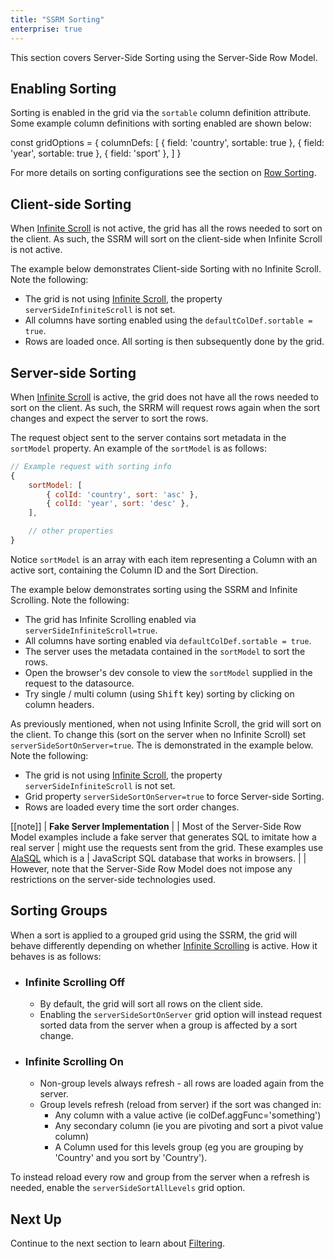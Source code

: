 ```yaml
---
title: "SSRM Sorting"
enterprise: true
---
```


This section covers Server-Side Sorting using the Server-Side Row Model.

## Enabling Sorting

Sorting is enabled in the grid via the `sortable` column definition attribute. Some example column definitions
with sorting enabled are shown below:


<snippet>
const gridOptions = {
    columnDefs: [
        { field: 'country', sortable: true },
        { field: 'year', sortable: true },
        { field: 'sport' },
    ]
}
</snippet>

For more details on sorting configurations see the section on [Row Sorting](/row-sorting/).

## Client-side Sorting

When [Infinite Scroll](/server-side-model-row-stores/) is not active, the grid has all the rows needed to sort on the client. As such, the SSRM will sort on the client-side when Infinite Scroll is not active.

The example below demonstrates Client-side Sorting with no Infinite Scroll. Note the following:

- The grid is not using [Infinite Scroll](/server-side-model-row-stores/), the property  `serverSideInfiniteScroll` is not set.
- All columns have sorting enabled using the `defaultColDef.sortable = true`.
- Rows are loaded once. All sorting is then subsequently done by the grid.

<grid-example title='No Infinite Scroll Client-side Sort' name='full-sort-client-side' type='generated' options='{ "enterprise": true, "modules": ["serverside"] }'></grid-example>

## Server-side Sorting

When [Infinite Scroll](/server-side-model-row-stores/) is active, the grid does not have all the rows needed to sort on the client. As such, the SRRM will request rows again when the sort changes and expect the server to sort the rows.

The request object sent to the server contains sort metadata in the `sortModel` property. An example of the `sortModel` is as follows:

```js
// Example request with sorting info
{
    sortModel: [
        { colId: 'country', sort: 'asc' },
        { colId: 'year', sort: 'desc' },
    ],

    // other properties
}
```

Notice `sortModel` is an array with each item representing a Column with an active sort, containing the Column ID and the Sort Direction.

The example below demonstrates sorting using the SSRM and Infinite Scrolling. Note the following:

- The grid has Infinite Scrolling enabled via `serverSideInfiniteScroll=true`.
- All columns have sorting enabled via `defaultColDef.sortable = true`.
- The server uses the metadata contained in the `sortModel` to sort the rows.
- Open the browser's dev console to view the `sortModel` supplied in the request to the datasource.
- Try single / multi column (using <kbd>Shift</kbd> key) sorting by clicking on column headers.

<grid-example title='Sorting With Infinite Scroll' name='partial-sorting' type='generated' options='{ "enterprise": true, "extras": ["alasql"], "modules": ["serverside"] }'></grid-example>

As previously mentioned, when not using Infinite Scroll, the grid will sort on the client. To change this (sort on the server when no Infinite Scroll) set `serverSideSortOnServer=true`. The is demonstrated in the example below. Note the following:

- The grid is not using [Infinite Scroll](/server-side-model-row-stores/), the property  `serverSideInfiniteScroll` is not set.
- Grid property `serverSideSortOnServer=true` to force Server-side Sorting.
- Rows are loaded every time the sort order changes.

<grid-example title='No Infinite Scroll Server-side Sort' name='full-sort-server-side' type='generated' options='{ "enterprise": true, "modules": ["serverside"] }'></grid-example>

[[note]]
| **Fake Server Implementation**
|
| Most of the Server-Side Row Model examples include a fake server that generates SQL to imitate how a real server
| might use the requests sent from the grid. These examples use [AlaSQL](http://alasql.org/) which is a
| JavaScript SQL database that works in browsers.
|
| However, note that the Server-Side Row Model does not impose any restrictions on the server-side technologies used.

## Sorting Groups

When a sort is applied to a grouped grid using the SSRM, the grid will behave differently depending on whether [Infinite Scrolling](/server-side-model-row-stores/) is active. How it behaves is as follows:

- ### Infinite Scrolling Off
    - By default, the grid will sort all rows on the client side.
    - Enabling the `serverSideSortOnServer` grid option will instead request sorted data from the server when a group is affected by a sort change.

- ### Infinite Scrolling On
    - Non-group levels always refresh - all rows are loaded again from the server.
    - Group levels refresh (reload from server) if the sort was changed in:
        - Any column with a value active (ie colDef.aggFunc='something')
        - Any secondary column (ie you are pivoting and sort a pivot value column)
        - A Column used for this levels group (eg you are grouping by 'Country' and you sort by 'Country').

To instead reload every row and group from the server when a refresh is needed, enable the `serverSideSortAllLevels` grid option.

## Next Up

Continue to the next section to learn about [Filtering](/server-side-model-filtering/).
